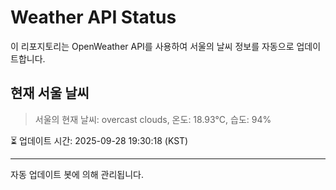 
# Weather API Status

이 리포지토리는 OpenWeather API를 사용하여 서울의 날씨 정보를 자동으로 업데이트합니다.

## 현재 서울 날씨
> 서울의 현재 날씨: overcast clouds, 온도: 18.93°C, 습도: 94%

⏳ 업데이트 시간: 2025-09-28 19:30:18 (KST)

---
자동 업데이트 봇에 의해 관리됩니다.
